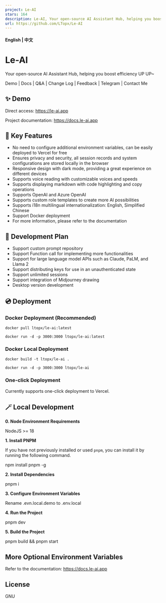 ```yaml
---
project: Le-AI
stars: 164
description: Le-AI, Your open-source AI Assistant Hub, helping you boost efficiency UP~
url: https://github.com/LTopx/Le-AI
---
```


#### English | **中文**

Le-AI
=====

Your open-source AI Assistant Hub, helping you boost efficiency UP UP~

Demo | Docs | Q&A | Change Log | Feedback | Telegram | Contact Me

✨ Demo
------

Direct access: https://le-ai.app

Project documentation: https://docs.le-ai.app

🎯 Key Features
---------------

-   No need to configure additional environment variables, can be easily deployed to Vercel for free
-   Ensures privacy and security, all session records and system configurations are stored locally in the browser
-   Responsive design with dark mode, providing a great experience on different devices
-   Supports voice reading with customizable voices and speeds
-   Supports displaying markdown with code highlighting and copy operations
-   Supports OpenAI and Azure OpenAI
-   Supports custom role templates to create more AI possibilities
-   Supports i18n multilingual internationalization: English, Simplified Chinese
-   Support Docker deployment
-   For more information, please refer to the documentation

📍 Development Plan
-------------------

-   Support custom prompt repository
-   Support Function call for implementing more functionalities
-   Support for large language model APIs such as Claude, PaLM, and Llama 2
-   Support distributing keys for use in an unauthenticated state
-   Support unlimited sessions
-   Support integration of Midjourney drawing
-   Desktop version development

💿 Deployment
-------------

### Docker Deployment (Recommended)

```
docker pull ltopx/le-ai:latest

docker run -d -p 3000:3000 ltopx/le-ai:latest
```

### Docker Local Deployment

```
docker build -t ltopx/le-ai .

docker run -d -p 3000:3000 ltopx/le-ai
```

### One-click Deployment

Currently supports one-click deployment to Vercel.

🪄 Local Development
--------------------

**0\. Node Environment Requirements**

NodeJS >= 18

**1\. Install PNPM**

If you have not previously installed or used `pnpm`, you can install it by running the following command.

npm install pnpm -g

**2\. Install Dependencies**

pnpm i

**3\. Configure Environment Variables**

Rename .evn.local.demo to .env.local

**4\. Run the Project**

pnpm dev

**5\. Build the Project**

pnpm build && pnpm start

More Optional Environment Variables
-----------------------------------

Refer to the documentation: https://docs.le-ai.app

License
-------

GNU
